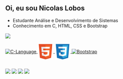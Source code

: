 ## Oi, eu sou Nicolas Lobos

- Estudante Análise e Desenvolvimento de Sistemas
- Conhecimento em C, HTML, CSS e Bootstrap

<div style="display: inline_block">
  <a href="https://github.com/Nicolas-Lobos">
    <img align="center" height="180em" width="auto"  src="https://github-readme-stats.vercel.app/api?username=NicolasLobos&show_icons=true&theme=omni&icon_color=39ff14&include_all_comiits=true&count_private=true"/>
    <!---<img align="center" height="180em" width="auto" src="https://github-readme-stats.vercel.app/api/top-langs/?username=NicolasLobos&layout=compact&langs_count=16&theme=omni"/>
--->
</div>
  
<div style="display: inline_block"><br>
  <img align="center" alt="C-Language" height="50" width="50" src="https://cdn.jsdelivr.net/gh/devicons/devicon/icons/c/c-original.svg">
  <img align="center" alt="HTML-Language" height="50" width="50" src="https://raw.githubusercontent.com/devicons/devicon/master/icons/html5/html5-original.svg">
  <img align="center" alt="CSS-Language" height="50" width="50" src="https://raw.githubusercontent.com/devicons/devicon/master/icons/css3/css3-original.svg">
  <img align="center" alt="Bootstrap" height="50" width="50" src="https://cdn.jsdelivr.net/gh/devicons/devicon/icons/bootstrap/bootstrap-plain-wordmark.svg">
</div>

  ##
  
<div> 
    <a href="https://open.spotify.com/user/22npgx4glx7vmosx2t5saarya" target="_blank"><img src="https://img.shields.io/badge/Spotify-1ED760?&style=for-the-badge&logo=spotify&logoColor=white"></a>
    <a href="https://instagram.com/_nlobos" target="_blank"><img src="https://img.shields.io/badge/-Instagram-%23E4405F?style=for-the-badge&logo=instagram&logoColor=white" target="_blank"></a>
  <a href = "mailto:nrlobos@outlook.com"><img src="https://img.shields.io/badge/Microsoft_Outlook-0078D4?style=for-the-badge&logo=microsoft-outlook&logoColor=white" target="_blank"></a>
  <a href="https://www.linkedin.com/in/rafaella-ballerini-45875016a" target="_blank"><img src="https://img.shields.io/badge/-LinkedIn-%230077B5?style=for-the-badge&logo=linkedin&logoColor=white" target="_blank"></a> 
 

<!---
Nicolas-Lobos/Nicolas-Lobos is a ✨ special ✨ repository because its `README.md` (this file) appears on your GitHub profile.
You can click the Preview link to take a look at your changes.
--->
